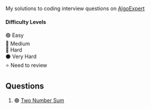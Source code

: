 My solutions to coding interview questions on [AlgoExpert](https://www.algoexpert.io)

#### Difficulty Levels

🟢 Easy  
🔵 Medium  
🔴 Hard  
⚫️ Very Hard  
⭐ Need to review

## Questions

1. 🟢 [Two Number Sum](two-number-sum.md)
